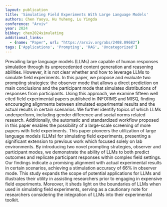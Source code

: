 ```yaml
---
layout: publication
title: 'Simulating Field Experiments With Large Language Models'
authors: Chen Yaoyu, Hu Yuheng, Lu Yingda
conference: "Arxiv"
year: 2024
bibkey: chen2024simulating
additional_links:
  - {name: "Paper", url: "https://arxiv.org/abs/2408.09682"}
tags: ['Applications', 'Prompting', 'RAG', 'Uncategorized']
---
```

Prevailing large language models (LLMs) are capable of human responses simulation through its unprecedented content generation and reasoning abilities. However, it is not clear whether and how to leverage LLMs to simulate field experiments. In this paper, we propose and evaluate two prompting strategies: the observer mode that allows a direct prediction on main conclusions and the participant mode that simulates distributions of responses from participants. Using this approach, we examine fifteen well cited field experimental papers published in INFORMS and MISQ, finding encouraging alignments between simulated experimental results and the actual results in certain scenarios. We further identify topics of which LLMs underperform, including gender difference and social norms related research. Additionally, the automatic and standardized workflow proposed in this paper enables the possibility of a large-scale screening of more papers with field experiments. This paper pioneers the utilization of large language models (LLMs) for simulating field experiments, presenting a significant extension to previous work which focused solely on lab environments. By introducing two novel prompting strategies, observer and participant modes, we demonstrate the ability of LLMs to both predict outcomes and replicate participant responses within complex field settings. Our findings indicate a promising alignment with actual experimental results in certain scenarios, achieving a stimulation accuracy of 66&#37; in observer mode. This study expands the scope of potential applications for LLMs and illustrates their utility in assisting researchers prior to engaging in expensive field experiments. Moreover, it sheds light on the boundaries of LLMs when used in simulating field experiments, serving as a cautionary note for researchers considering the integration of LLMs into their experimental toolkit.
